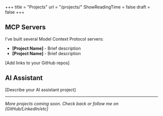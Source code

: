 +++
title = "Projects"
url = "/projects/"
ShowReadingTime = false
draft = false
+++

## MCP Servers

I've built several Model Context Protocol servers:

- **[Project Name]** - Brief description
- **[Project Name]** - Brief description

[Add links to your GitHub repos]

## AI Assistant

[Describe your AI assistant project]

---

*More projects coming soon. Check back or follow me on [GitHub/LinkedIn/etc]*